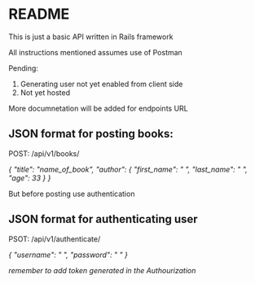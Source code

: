 # README

This is just a basic API written in Rails framework

All instructions mentioned assumes use of Postman

Pending: 
1) Generating user not yet enabled from client side
2) Not yet hosted

More documnetation will be added for endpoints URL

## JSON format for posting books:

POST: /api/v1/books/

*{
  "title": "name_of_book",
  "author": {
    "first_name": "  ",
    "last_name": "  ",
    "age": 33
  }
}*

But before posting use authentication

## JSON format for authenticating user

PSOT:  /api/v1/authenticate/

*{
  "username": "  ",
  "password": "  "
}*

*remember to add token generated in the Authourization*
